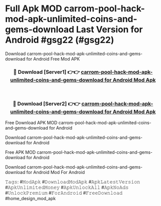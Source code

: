 # Full Apk MOD carrom-pool-hack-mod-apk-unlimited-coins-and-gems-download Last Version for Android #gsg22 (#gsg22)
Download carrom-pool-hack-mod-apk-unlimited-coins-and-gems-download for Android Free Mod APK

<div align="center">
<h3>🔴 Download [Server1] 👉👉 <a href="https://apps.libra.edu.pl?title=carrom-pool-hack-mod-apk-unlimited-coins-and-gems-download&ref=18F">carrom-pool-hack-mod-apk-unlimited-coins-and-gems-download for Android Mod Apk</a></h3><br>

<h3>🔴 Download [Server2] 👉👉 <a href="https://apps.libra.edu.pl?title=carrom-pool-hack-mod-apk-unlimited-coins-and-gems-download&ref=18F">carrom-pool-hack-mod-apk-unlimited-coins-and-gems-download for Android Mod Apk</a></h3>
</div>


Free Download APK MOD carrom-pool-hack-mod-apk-unlimited-coins-and-gems-download for Android

Download carrom-pool-hack-mod-apk-unlimited-coins-and-gems-download for Android 

Free APK MOD carrom-pool-hack-mod-apk-unlimited-coins-and-gems-download for Android 

Download carrom-pool-hack-mod-apk-unlimited-coins-and-gems-download for Android Mod For Android

𝚃𝚊𝚐𝚜: #𝙼𝚘𝚍𝙰𝚙𝚔 #𝙳𝚘𝚠𝚗𝚕𝚘𝚊𝚍𝙼𝚘𝚍𝙰𝚙𝚔 #𝙰𝚙𝚔𝙻𝚊𝚝𝚎𝚜𝚝𝚅𝚎𝚛𝚜𝚒𝚘𝚗 #𝙰𝚙𝚔𝚄𝚗𝚕𝚒𝚖𝚒𝚝𝚎𝚍𝙼𝚘𝚗𝚎𝚢 #𝙰𝚙𝚔𝚄𝚗𝚕𝚘𝚌𝚔𝙰𝚕𝚕 #𝙰𝚙𝚔𝙽𝚘𝙰𝚍𝚜 #𝚄𝚗𝚕𝚘𝚌𝚔𝙿𝚛𝚎𝚖𝚒𝚞𝚖 #𝙵𝚘𝚛𝙰𝚗𝚍𝚛𝚘𝚒𝚍 #𝙵𝚛𝚎𝚎𝙳𝚘𝚠𝚗𝚕𝚘𝚊𝚍 #home_design_mod_apk